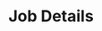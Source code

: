 ---
id: 1
title: Job Details
backBtnLink: /job-list
backgroundImage: https://i.ibb.co/WBC3wdF/heading.png
breadcrumb: 
  - title: Home
    link: /
  - title: Job List
    link: /job-list
---